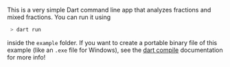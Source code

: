 This is a very simple Dart command line app that analyzes fractions and mixed fractions. You can run it using

```bash
 > dart run
```

inside the `example` folder. If you want to create a portable binary file of this example (like an `.exe` file for Windows), see the [dart compile](https://dart.dev/tools/dart-compile) documentation for more info!
